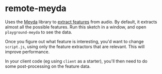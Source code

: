 # remote-meyda

Uses the [Meyda](https://meyda.js.org/) library to [extract features](https://meyda.js.org/audio-features) from audio. By default, it extracts almost all the possible features. Run this sketch in a window, and open `playground-meyda` to see the data.

Once you figure out what feature is interesting, you'd want to change `script.js`, using only the feature extractors that are relevant. This will improve performance.

In your client code (eg using `client` as a starter), you'll then need to do some post-processing on the feature data. 